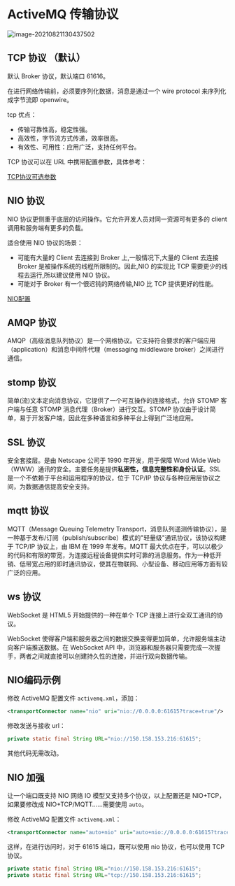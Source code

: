 # ActiveMQ 传输协议

![image-20210821130437502](/ActiveMQ/image-20210821130437502.png)

## TCP 协议 （默认）

默认 Broker 协议，默认端口 61616。

在进行网络传输前，必须要序列化数据，消息是通过一个 wire protocol 来序列化成字节流即 openwire。

tcp 优点：

- 传输可靠性高，稳定性强。
- 高效性，字节流方式传递，效率很高。
- 有效性、可用性：应用广泛，支持任何平台。

TCP 协议可以在 URL 中携带配置参数，具体参考：

[TCP协议可选参数](https://activemq.apache.org/tcp-transport-reference)

## NIO 协议

NIO 协议更侧重于底层的访问操作。它允许开发人员对同一资源可有更多的 client 调用和服务端有更多的负载。

适合使用 NIO 协议的场景：

- 可能有大量的 Client 去连接到 Broker 上,一般情况下,大量的 Client 去连接 Broker 是被操作系统的线程所限制的。因此,NIO 的实现比 TCP 需要更少的线程去运行,所以建议使用 NIO 协议。
- 可能对于 Broker 有一个很迟钝的网络传输,NIO 比 TCP 提供更好的性能。

[NIO配置](https://activemq.apache.org/nio-transport-reference)

## AMQP 协议

AMQP（高级消息队列协议）是一个网络协议。它支持符合要求的客户端应用（application）和消息中间件代理（messaging middleware broker）之间进行通信。

## stomp 协议

简单(流)文本定向消息协议，它提供了一个可互操作的连接格式，允许 STOMP 客户端与任意 STOMP 消息代理（Broker）进行交互。STOMP 协议由于设计简单，易于开发客户端，因此在多种语言和多种平台上得到广泛地应用。

## SSL 协议

安全套接层。是由 Netscape 公司于 1990 年开发，用于保障 Word Wide Web（WWW）通讯的安全。主要任务是提供**私密性，信息完整性和身份认证**。SSL 是一个不依赖于平台和运用程序的协议，位于 TCP/IP 协议与各种应用层协议之间，为数据通信提高安全支持。

## mqtt 协议

MQTT（Message Queuing Telemetry Transport，消息队列遥测传输协议），是一种基于发布/订阅（publish/subscribe）模式的"轻量级"通讯协议，该协议构建于 TCP/IP 协议上，由 IBM 在 1999 年发布。MQTT 最大优点在于，可以以极少的代码和有限的带宽，为连接远程设备提供实时可靠的消息服务。作为一种低开销、低带宽占用的即时通讯协议，使其在物联网、小型设备、移动应用等方面有较广泛的应用。

## ws 协议

WebSocket 是 HTML5 开始提供的一种在单个 TCP 连接上进行全双工通讯的协议。

WebSocket 使得客户端和服务器之间的数据交换变得更加简单，允许服务端主动向客户端推送数据。在 WebSocket API 中，浏览器和服务器只需要完成一次握手，两者之间就直接可以创建持久性的连接，并进行双向数据传输。

## NIO编码示例

修改 ActiveMQ 配置文件 `activemq.xml`，添加：

```xml
<transportConnector name="nio" uri="nio://0.0.0.0:61615?trace=true"/>
```

修改发送与接收 url：

```java
private static final String URL="nio://150.158.153.216:61615";
```

其他代码无需改动。

## NIO 加强

让一个端口既支持 NIO 网络 IO 模型又支持多个协议，以上配置还是 NIO+TCP，如果要修改成 NIO+TCP/MQTT……需要使用 `auto`。

修改 ActiveMQ 配置文件 `activemq.xml`：

```xml
<transportConnector name="auto+nio" uri="auto+nio://0.0.0.0:61615?trace=true"/>
```

这样，在进行访问时，对于 61615 端口，既可以使用 nio 协议，也可以使用 TCP 协议。

```java
private static final String URL="nio://150.158.153.216:61615";
private static final String URL="tcp://150.158.153.216:61615";
```
